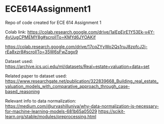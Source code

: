 # ECE614Assignment1
Repo of code created for ECE 614 Assignment 1

Colab link: https://colab.research.google.com/drive/1alEpEjrE1Y53Ek-v4Y-4yUugCPMEMY8g#scrollTo=KMYd6JYOAKif 

https://colab.research.google.com/drive/17cqZYyWo2Qs1ruJ8zpfcJ2j-rEa8xzr8#scrollTo=35W6sFwZqgx9

Dataset used: https://archive.ics.uci.edu/ml/datasets/Real+estate+valuation+data+set

Related paper to dataset used: https://www.researchgate.net/publication/322839668_Building_real_estate_valuation_models_with_comparative_approach_through_case-based_reasoning

Relevant info to data normalization: https://medium.com/@urvashilluniya/why-data-normalization-is-necessary-for-machine-learning-models-681b65a05029
https://scikit-learn.org/stable/modules/preprocessing.html
